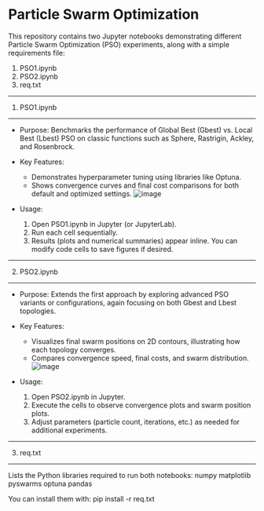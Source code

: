 
# Particle Swarm Optimization

This repository contains two Jupyter notebooks demonstrating different Particle Swarm Optimization (PSO) experiments, along with a simple requirements file:

1. PSO1.ipynb
2. PSO2.ipynb
3. req.txt

----------------------------
1. PSO1.ipynb
----------------------------
- Purpose:
  Benchmarks the performance of Global Best (Gbest) vs. Local Best (Lbest) PSO on classic functions such as Sphere, Rastrigin, Ackley, and Rosenbrock.
- Key Features:
  - Demonstrates hyperparameter tuning using libraries like Optuna.
  - Shows convergence curves and final cost comparisons for both default and optimized settings.
 ![image](https://github.com/user-attachments/assets/05c7b8fd-e482-44b7-9a0a-d0b3bf6fc93d)

    
- Usage:
  1. Open PSO1.ipynb in Jupyter (or JupyterLab).
  2. Run each cell sequentially. 
  3. Results (plots and numerical summaries) appear inline. You can modify code cells to save figures if desired.

----------------------------
2. PSO2.ipynb
----------------------------
- Purpose:
  Extends the first approach by exploring advanced PSO variants or configurations, again focusing on both Gbest and Lbest topologies.
- Key Features:
  - Visualizes final swarm positions on 2D contours, illustrating how each topology converges.
  - Compares convergence speed, final costs, and swarm distribution.
 ![image](https://github.com/user-attachments/assets/6fe88732-1c8d-4f64-9198-2719fef353f2)

- Usage:
  1. Open PSO2.ipynb in Jupyter.
  2. Execute the cells to observe convergence plots and swarm position plots.
  3. Adjust parameters (particle count, iterations, etc.) as needed for additional experiments.

----------------------------
3. req.txt
----------------------------
Lists the Python libraries required to run both notebooks:
  numpy
  matplotlib
  pyswarms
  optuna
  pandas

You can install them with:
  pip install -r req.txt


